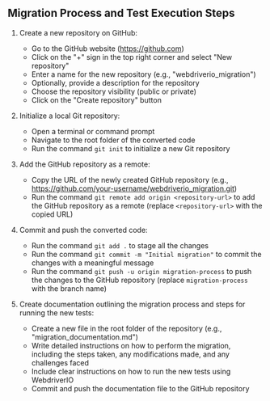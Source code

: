 ## Migration Process and Test Execution Steps

1. Create a new repository on GitHub:
   - Go to the GitHub website (https://github.com)
   - Click on the "+" sign in the top right corner and select "New repository"
   - Enter a name for the new repository (e.g., "webdriverio_migration")
   - Optionally, provide a description for the repository
   - Choose the repository visibility (public or private)
   - Click on the "Create repository" button

2. Initialize a local Git repository:
   - Open a terminal or command prompt
   - Navigate to the root folder of the converted code
   - Run the command `git init` to initialize a new Git repository

3. Add the GitHub repository as a remote:
   - Copy the URL of the newly created GitHub repository (e.g., https://github.com/your-username/webdriverio_migration.git)
   - Run the command `git remote add origin <repository-url>` to add the GitHub repository as a remote (replace `<repository-url>` with the copied URL)

4. Commit and push the converted code:
   - Run the command `git add .` to stage all the changes
   - Run the command `git commit -m "Initial migration"` to commit the changes with a meaningful message
   - Run the command `git push -u origin migration-process` to push the changes to the GitHub repository (replace `migration-process` with the branch name)

5. Create documentation outlining the migration process and steps for running the new tests:
   - Create a new file in the root folder of the repository (e.g., "migration_documentation.md")
   - Write detailed instructions on how to perform the migration, including the steps taken, any modifications made, and any challenges faced
   - Include clear instructions on how to run the new tests using WebdriverIO
   - Commit and push the documentation file to the GitHub repository